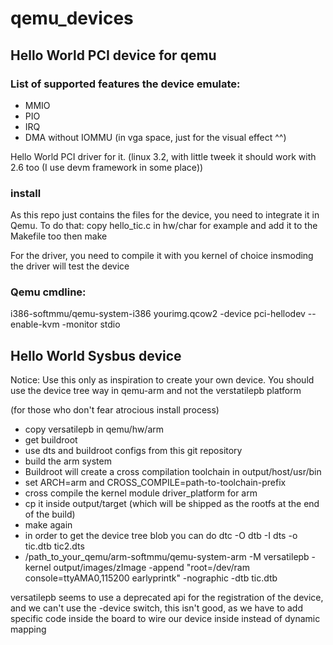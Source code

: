 # qemu_devices

## Hello World PCI device for qemu

### List of supported features the device emulate:

   - MMIO
   - PIO
   - IRQ
   - DMA without IOMMU (in vga space, just for the visual effect ^^)

Hello World PCI driver for it. (linux 3.2, with little tweek it should work with 2.6 too (I use devm framework in some place))

### install

As this repo just contains the files for the device, you need to integrate it in Qemu.
To do that:
    copy hello_tic.c in hw/char for example and add it to the Makefile too then make

For the driver, you need to compile it with you kernel of choice 
insmoding the driver will test the device

### Qemu cmdline:

i386-softmmu/qemu-system-i386  yourimg.qcow2 -device pci-hellodev --enable-kvm -monitor stdio

## Hello World Sysbus device

Notice: Use this only as inspiration to create your own device.
You should use the device tree way in qemu-arm and not the verstatilepb platform

(for those who don't fear atrocious install process)

- copy versatilepb in qemu/hw/arm
- get buildroot 
- use dts and buildroot configs from this git repository
- build the arm system
- Buildroot will create a cross compilation toolchain in output/host/usr/bin
- set ARCH=arm and CROSS_COMPILE=path-to-toolchain-prefix
- cross compile the kernel module driver_platform for arm
- cp it inside output/target (which will be shipped as the rootfs at the end of the build)
- make again 
- in order to get the device tree blob you can do dtc -O dtb -I dts -o tic.dtb tic2.dts 
- /path_to_your_qemu/arm-softmmu/qemu-system-arm -M versatilepb -kernel output/images/zImage  -append "root=/dev/ram console=ttyAMA0,115200 earlyprintk" -nographic -dtb tic.dtb

versatilepb seems to use a deprecated api for the registration of the device, and we can't use the -device switch, this isn't good, as we have to add specific code inside the board to wire our device inside instead of dynamic mapping

